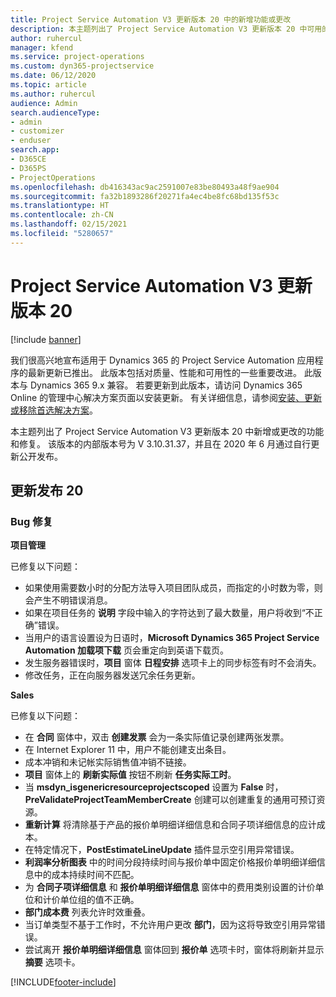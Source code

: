 ```yaml
---
title: Project Service Automation V3 更新版本 20 中的新增功能或更改
description: 本主题列出了 Project Service Automation V3 更新版本 20 中可用的功能和修复
author: ruhercul
manager: kfend
ms.service: project-operations
ms.custom: dyn365-projectservice
ms.date: 06/12/2020
ms.topic: article
ms.author: ruhercul
audience: Admin
search.audienceType:
- admin
- customizer
- enduser
search.app:
- D365CE
- D365PS
- ProjectOperations
ms.openlocfilehash: db416343ac9ac2591007e83be80493a48f9ae904
ms.sourcegitcommit: fa32b1893286f20271fa4ec4be8fc68bd135f53c
ms.translationtype: HT
ms.contentlocale: zh-CN
ms.lasthandoff: 02/15/2021
ms.locfileid: "5280657"
---
```

# <a name="project-service-automation-update-release-20-v3"></a>Project Service Automation V3 更新版本 20

[!include [banner](../includes/psa-now-project-operations.md)]

我们很高兴地宣布适用于 Dynamics 365 的 Project Service Automation 应用程序的最新更新已推出。 此版本包括对质量、性能和可用性的一些重要改进。 此版本与 Dynamics 365 9.x 兼容。 若要更新到此版本，请访问 Dynamics 365 Online 的管理中心解决方案页面以安装更新。 有关详细信息，请参阅[安装、更新或移除首选解决方案](https://docs.microsoft.com/power-platform/admin/install-remove-preferred-solution)。

本主题列出了 Project Service Automation V3 更新版本 20 中新增或更改的功能和修复。 该版本的内部版本号为 V 3.10.31.37，并且在 2020 年 6 月通过自行更新公开发布。

## <a name="update-release-20"></a>更新发布 20

### <a name="bug-fixes"></a>Bug 修复

**项目管理**

已修复以下问题：

- 如果使用需要数小时的分配方法导入项目团队成员，而指定的小时数为零，则会产生不明错误消息。
- 如果在项目任务的 **说明** 字段中输入的字符达到了最大数量，用户将收到“不正确”错误。
- 当用户的语言设置设为日语时，**Microsoft Dynamics 365 Project Service Automation 加载项下载** 页会重定向到英语下载页。
- 发生服务器错误时，**项目** 窗体 **日程安排** 选项卡上的同步标签有时不会消失。
- 修改任务，正在向服务器发送冗余任务更新。

**Sales**

已修复以下问题：

- 在 **合同** 窗体中，双击 **创建发票** 会为一条实际值记录创建两张发票。
- 在 Internet Explorer 11 中，用户不能创建支出条目。
- 成本冲销和未记帐实际销售值冲销不链接。
- **项目** 窗体上的 **刷新实际值** 按钮不刷新 **任务实际工时**。
- 当 **msdyn_isgenericresourceprojectscoped** 设置为 **False** 时，**PreValidateProjectTeamMemberCreate** 创建可以创建重复的通用可预订资源。
- **重新计算** 将清除基于产品的报价单明细详细信息和合同子项详细信息的应计成本。
- 在特定情况下，**PostEstimateLineUpdate** 插件显示空引用异常错误。
- **利润率分析图表** 中的时间分段持续时间与报价单中固定价格报价单明细详细信息中的成本持续时间不匹配。
- 为 **合同子项详细信息** 和 **报价单明细详细信息** 窗体中的费用类别设置的计价单位和计价单位组的值不正确。
- **部门成本费** 列表允许时效重叠。
- 当订单类型不基于工作时，不允许用户更改 **部门**，因为这将导致空引用异常错误。
- 尝试离开 **报价单明细详细信息** 窗体回到 **报价单** 选项卡时，窗体将刷新并显示 **摘要** 选项卡。


[!INCLUDE[footer-include](../includes/footer-banner.md)]